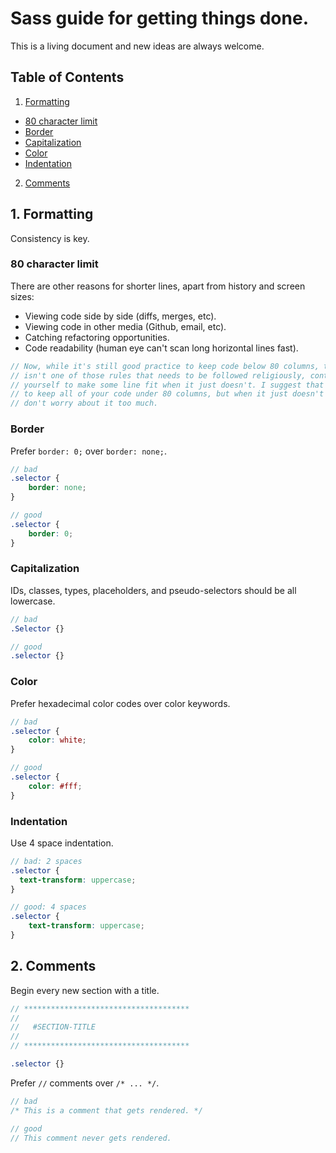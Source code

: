 # Sass guide for getting things done.

This is a living document and new ideas are always welcome.

## Table of Contents

1. [Formatting](#1-formatting)
 - [80 character limit](#80-character-limit)
 - [Border](#border)
 - [Capitalization](#capitalization)
 - [Color](#color)
 - [Indentation](#indentation)
2. [Comments](#2-comments)


## 1. Formatting

Consistency is key.

### 80 character limit

There are other reasons for shorter lines, apart from history and screen sizes:

* Viewing code side by side (diffs, merges, etc).
* Viewing code in other media (Github, email, etc).
* Catching refactoring opportunities.
* Code readability (human eye can't scan long horizontal lines fast).

```scss
// Now, while it's still good practice to keep code below 80 columns, this 
// isn't one of those rules that needs to be followed religiously, contorting 
// yourself to make some line fit when it just doesn't. I suggest that you try 
// to keep all of your code under 80 columns, but when it just doesn't fit, 
// don't worry about it too much.
```

### Border

Prefer `border: 0;` over `border: none;`.

```scss
// bad
.selector {
    border: none;
}

// good
.selector {
    border: 0;
}
```

### Capitalization

IDs, classes, types, placeholders, and pseudo-selectors should be all lowercase.

```scss
// bad
.Selector {}

// good
.selector {}
```

### Color

Prefer hexadecimal color codes over color keywords.

```scss
// bad
.selector {
    color: white;
}

// good
.selector {
    color: #fff;
}
```

### Indentation

Use 4 space indentation.

```scss
// bad: 2 spaces
.selector {
  text-transform: uppercase;
}

// good: 4 spaces
.selector {
    text-transform: uppercase;
}
```



## 2. Comments

Begin every new section with a title.

```scss
// *************************************
//
//   #SECTION-TITLE
//
// *************************************

.selector {}
```

Prefer `//` comments over `/* ... */`.

```scss
// bad
/* This is a comment that gets rendered. */

// good
// This comment never gets rendered.
```
